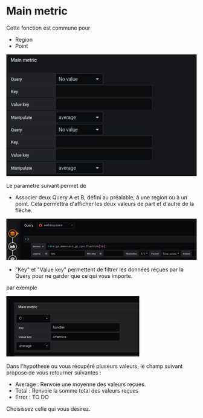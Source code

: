 # Main metric

Cette fonction est commune pour 

- Region
- Point


![main metric](../../screenshots/editor/coordinates/main-metric/OrientedLink-MainMetric.png)


Le paramètre suivant permet de 

- Associer deux Query A et B, défini au préalable, à une region ou à un point. Cela permettra d'afficher les deux valeurs de part et d'autre de la flèche.

![main metric](../../screenshots/editor/coordinates/main-metric/main-metric-query-a.jpg)


- "Key" et "Value key" permettent de filtrer les données réçues par la Query pour ne garder que ce qui vous importe.

par exemple 

![main metric](../../screenshots/editor/coordinates/main-metric/main-metric-query-c.jpg)


Dans l'hypothese ou vous récupéré pluseurs valeurs, le champ suivant propose de vous retourner suivantes : 

- Average : Renvoie une moyenne des valeurs reçues.
- Total : Renvoie la somme total des valeurs reçues
- Error : TO DO
 
Choisissez celle qui vous désirez.  





